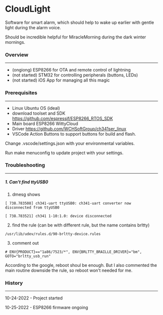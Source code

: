 CloudLight
===
Software for smart alarm, which should help to wake up earlier with gentle light during the alarm voice.

Should be incredible helpful for MiracleMorning during the dark winter mornings.

### Overview
---
- (ongiong) ESP8266 for OTA and remote control of lightning
- (not started) STM32 for controlling peripherals (buttons, LEDs)
- (not started) iOS App for managing all this magic


### Prerequisites
---
- Linux Ubuntu OS (ideal)
- download toolset and SDK https://github.com/espressif/ESP8266_RTOS_SDK
- Main board ESP8266 WittyCloud
- Driver https://github.com/WCHSoftGroup/ch341ser_linux
- VSCode Action Buttons to support buttons for build and flash.

Change .vscode/settings.json with your environmental variables.

Run make menuconfig to update project with your settings.


### Troubleshooting
---
##### 1. Can't find ttyUSB0

1. dmesg shows
```
[ 738.783508] ch341-uart ttyUSB0: ch341-uart converter now disconnected from ttyUSB0

[ 738.783521] ch341 1-10:1.0: device disconnected

```

2. find the rule (can be with different rule, but the name contains brltty)

```
/usr/lib/udev/rules.d/90-brltty-device.rules

```

3. comment out

```
# ENV{PRODUCT}=="1a86/7523/*", ENV{BRLTTY_BRAILLE_DRIVER}="bm", GOTO="brltty_usb_run"

```

According to the google, reboot shoul be enough. But I also commented the main routine downside the rule, so reboot won't needed for me.

### History
---
10-24-2022 - Project started

10-25-2022 - ESP8266 firmware ongoing
